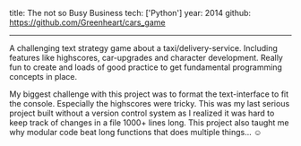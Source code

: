 title: The not so Busy Business
tech: ['Python']
year: 2014
github: https://github.com/Greenheart/cars_game

---

A challenging text strategy game about a taxi/delivery-service. Including features like highscores, car-upgrades and character development. Really fun to create and loads of good practice to get fundamental programming concepts in place.

My biggest challenge with this project was to format the text-interface to fit the console. Especially the highscores were tricky. This was my last serious project built without a version control system as I realized it was hard to keep track of changes in a file 1000+ lines long. This project also taught me why modular code beat long functions that does multiple things... ☺
